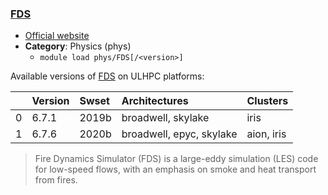 ### [FDS](https://pages.nist.gov/fds-smv)

* [Official website](https://pages.nist.gov/fds-smv)
* __Category__: Physics (phys)
    -  `module load phys/FDS[/<version>]`

Available versions of [FDS](https://pages.nist.gov/fds-smv) on ULHPC platforms:

|    | Version   | Swset   | Architectures            | Clusters   |
|---:|:----------|:--------|:-------------------------|:-----------|
|  0 | 6.7.1     | 2019b   | broadwell, skylake       | iris       |
|  1 | 6.7.6     | 2020b   | broadwell, epyc, skylake | aion, iris |

> Fire Dynamics Simulator (FDS) is a large-eddy simulation (LES) code for low-speed flows, with an emphasis on smoke and heat transport from fires.
